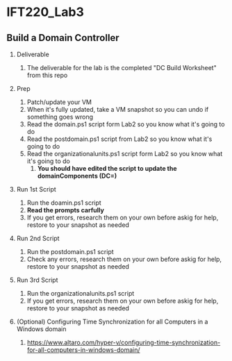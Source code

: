 # IFT220_Lab3
## Build a Domain Controller

1. Deliverable
    1. The deliverable for the lab is the completed "DC Build Worksheet" from this repo

1. Prep
    1. Patch/update your VM
    1. When it's fully updated, take a VM snapshot so you can undo if something goes wrong
    1. Read the domain.ps1 script form Lab2 so you know what it's going to do
    1. Read the postdomain.ps1 script from Lab2 so you know what it's going to do
    1. Read the organizationalunits.ps1 script form Lab2 so you know what it's going to do
        1. **You should have edited the script to update the domainComponents (DC=)**

1. Run 1st Script
    1. Run the doamin.ps1 script 
    1. **Read the prompts carfully**
    1. If you get errors, research them on your own before askig for help, restore to your snapshot as needed

1. Run 2nd Script
    1. Run the postdomain.ps1 script
    1. Check any errors, research them on your own before askig for help, restore to your snapshot as needed

1. Run 3rd Script
    1. Run the organizationalunits.ps1 script
    1. If you get errors, research them on your own before askig for help, restore to your snapshot as needed

1. (Optional) Configuring Time Synchronization for all Computers in a Windows domain
    1. https://www.altaro.com/hyper-v/configuring-time-synchronization-for-all-computers-in-windows-domain/
